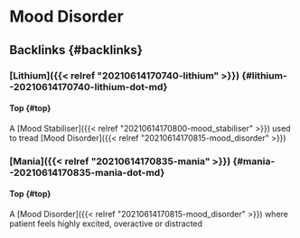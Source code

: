 # Mood Disorder


## Backlinks {#backlinks}


### [Lithium]({{< relref "20210614170740-lithium" >}}) {#lithium--20210614170740-lithium-dot-md}


#### Top {#top}

A [Mood Stabiliser]({{< relref "20210614170800-mood_stabiliser" >}}) used to tread [Mood Disorder]({{< relref "20210614170815-mood_disorder" >}})


### [Mania]({{< relref "20210614170835-mania" >}}) {#mania--20210614170835-mania-dot-md}


#### Top {#top}

A [Mood Disorder]({{< relref "20210614170815-mood_disorder" >}}) where patient feels highly excited, overactive or distracted
